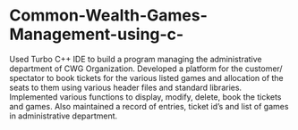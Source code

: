 # Common-Wealth-Games-Management-using-c-
 Used Turbo C++ IDE to build a program managing the administrative department of CWG Organization.
 Developed a platform for the customer/ spectator to book tickets for the various listed games and allocation of the seats to them using various header files and standard libraries.
	Implemented various functions to display, modify, delete, book the tickets and games. Also maintained a record of entries, ticket id’s and list of games in administrative department.
